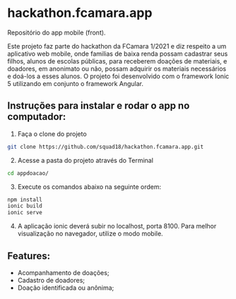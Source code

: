 # hackathon.fcamara.app
Repositório do app mobile (front).

Este projeto faz parte do hackathon da FCamara 1/2021 e diz respeito a um aplicativo web mobile, onde familias de baixa renda possam cadastrar seus filhos, alunos de escolas públicas, para receberem doações de materiais, e doadores, em anonimato ou não, possam adquirir os materiais necessários e doá-los a esses alunos. O projeto foi desenvolvido com o framework Ionic 5 utilizando em conjunto o framework Angular.

## Instruções para instalar e rodar o app no computador:

1. Faça o clone do projeto
```sh
git clone https://github.com/squad18/hackathon.fcamara.app.git
```

2. Acesse a pasta do projeto através do Terminal
```sh
cd appdoacao/
```

3. Execute os comandos abaixo na seguinte ordem:

```sh
npm install
ionic build
ionic serve
```

4. A aplicação ionic deverá subir no localhost, porta 8100.
Para melhor visualização no navegador, utilize o modo mobile.

## Features:

- Acompanhamento de doações;
- Cadastro de doadores;
- Doação identificada ou anônima;